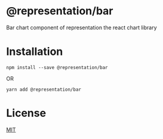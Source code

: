 # @representation/bar
Bar chart component of representation the react chart library

# Installation
```
npm install --save @representation/bar
```
OR
```
yarn add @representation/bar
```

# License
[MIT](./LICENSE)
